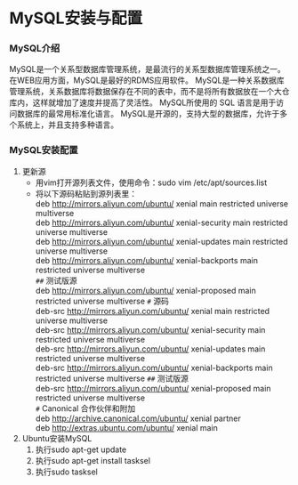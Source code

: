 # MySQL安装与配置
### MySQL介绍
MySQL是一个关系型数据库管理系统，是最流行的关系型数据库管理系统之一。在WEB应用方面，MySQL是最好的RDMS应用软件。
MySQL是一种关系数据库管理系统，关系数据库将数据保存在不同的表中，而不是将所有数据放在一个大仓库内，这样就增加了速度并提高了灵活性。 
MySQL所使用的 SQL 语言是用于访问数据库的最常用标准化语言。
MySQL是开源的，支持大型的数据库，允许于多个系统上，并且支持多种语言。
### MySQL安装配置
1. 更新源
   * 用vim打开源列表文件，使用命令：sudo vim /etc/apt/sources.list
   * 将以下源码粘贴到源列表里：   
   deb http://mirrors.aliyun.com/ubuntu/ xenial main restricted universe multiverse   
   deb http://mirrors.aliyun.com/ubuntu/ xenial-security main restricted universe multiverse   
   deb http://mirrors.aliyun.com/ubuntu/ xenial-updates main restricted universe multiverse   
   deb http://mirrors.aliyun.com/ubuntu/ xenial-backports main restricted universe multiverse   
   `##` 测试版源   
   deb http://mirrors.aliyun.com/ubuntu/ xenial-proposed main restricted universe multiverse
   `#`  源码   
   deb-src http://mirrors.aliyun.com/ubuntu/ xenial main restricted universe multiverse   
   deb-src http://mirrors.aliyun.com/ubuntu/ xenial-security main restricted universe multiverse   
   deb-src http://mirrors.aliyun.com/ubuntu/ xenial-updates main restricted universe multiverse   
   deb-src http://mirrors.aliyun.com/ubuntu/ xenial-backports main restricted universe multiverse 
   `##` 测试版源   
   deb-src http://mirrors.aliyun.com/ubuntu/ xenial-proposed main restricted universe multiverse   
   `#` Canonical 合作伙伴和附加   
   deb http://archive.canonical.com/ubuntu/ xenial partner   
   deb http://extras.ubuntu.com/ubuntu/ xenial main
2. Ubuntu安装MySQL  
   1. 执行sudo apt-get update      
   2. 执行sudo apt-get install tasksel      
   3. 执行sudo tasksel   
   
   
